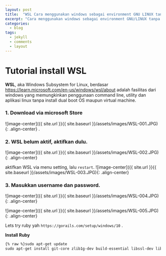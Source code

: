 ```yaml
---
layout: post
title:  "WSL Cara menggunakan windows sebagai environment GNU LINUX tanpa dual boot dan virtual machine"
excerpt: "Cara menggunakan windows sebagai environment GNU/LINUX tanpa dual boot dan virtual machine - WSL"
categories:
  - blog
tags:
  - jekyll
  - comments
  - layout
---
```


# Tutorial install WSL

**WSL**, aka Windows Subsystem for Linux,  berdasar https://learn.microsoft.com/en-us/windows/wsl/about adalah fasilitas dari windows yang memungkinkan penggunaan command line, utility dan aplikasi linux tanpa install dual boot OS maupun virtual machine.

### 1. Download via microsoft Store
![image-center]({{ site.url }}{{ site.baseurl }}/assets/images/WSL-001.JPG){: .align-center}
.
### 2. WSL belum aktif, aktifkan dulu.
![image-center]({{ site.url }}{{ site.baseurl }}/assets/images/WSL-002.JPG){: .align-center}

aktifkan WSL via menu setting, lalu `restart`.
![image-center]({{ site.url }}{{ site.baseurl }}/assets/images/WSL-003.JPG){: .align-center}
### 3. Masukkan username dan password.
![image-center]({{ site.url }}{{ site.baseurl }}/assets/images/WSL-004.JPG){: .align-center}

![image-center]({{ site.url }}{{ site.baseurl }}/assets/images/WSL-005.JPG){: .align-center}


Lets try ruby yah `https://gorails.com/setup/windows/10` .



**Install Ruby**

```html
{% raw %}sudo apt-get update
sudo apt-get install git-core zlib1g-dev build-essential libssl-dev libreadline-dev libyaml-dev libsqlite3-dev sqlite3 libxml2-dev libxslt1-dev libcurl4-openssl-dev software-properties-common libffi-dev{% endraw %}
```
